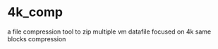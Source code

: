# 4k_comp
a file compression tool to zip multiple vm datafile focused on 4k same blocks compression
